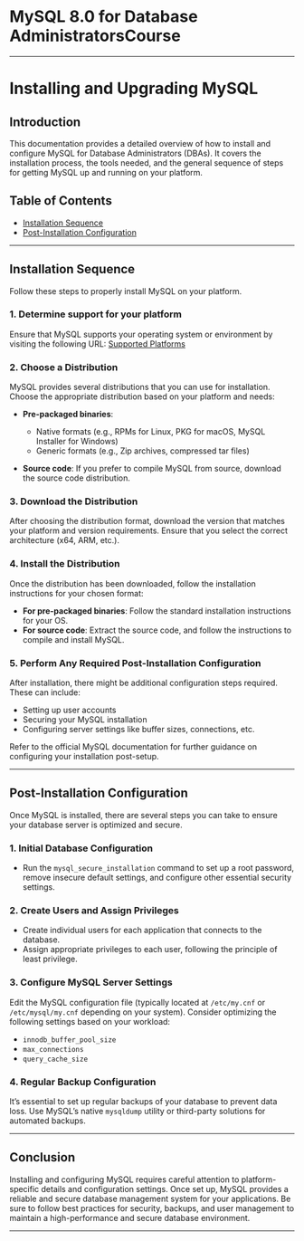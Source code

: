 # MySQL 8.0 for Database AdministratorsCourse

---

# Installing and Upgrading MySQL

## Introduction

This documentation provides a detailed overview of how to install and configure MySQL for Database Administrators (DBAs). It covers the installation process, the tools needed, and the general sequence of steps for getting MySQL up and running on your platform.

## Table of Contents

- [Installation Sequence](#installation-sequence)
- [Post-Installation Configuration](#post-installation-configuration)

---

## Installation Sequence

Follow these steps to properly install MySQL on your platform.

### 1. **Determine support for your platform**

Ensure that MySQL supports your operating system or environment by visiting the following URL:
[Supported Platforms](https://www.mysql.com/support/supportedplatforms/database.html)

### 2. **Choose a Distribution**

MySQL provides several distributions that you can use for installation. Choose the appropriate distribution based on your platform and needs:

- **Pre-packaged binaries**:
  - Native formats (e.g., RPMs for Linux, PKG for macOS, MySQL Installer for Windows)
  - Generic formats (e.g., Zip archives, compressed tar files)
  
- **Source code**: If you prefer to compile MySQL from source, download the source code distribution.

### 3. **Download the Distribution**

After choosing the distribution format, download the version that matches your platform and version requirements. Ensure that you select the correct architecture (x64, ARM, etc.).

### 4. **Install the Distribution**

Once the distribution has been downloaded, follow the installation instructions for your chosen format:
- **For pre-packaged binaries**: Follow the standard installation instructions for your OS.
- **For source code**: Extract the source code, and follow the instructions to compile and install MySQL.

### 5. **Perform Any Required Post-Installation Configuration**

After installation, there might be additional configuration steps required. These can include:
- Setting up user accounts
- Securing your MySQL installation
- Configuring server settings like buffer sizes, connections, etc.

Refer to the official MySQL documentation for further guidance on configuring your installation post-setup.

---

## Post-Installation Configuration

Once MySQL is installed, there are several steps you can take to ensure your database server is optimized and secure.

### 1. **Initial Database Configuration**

- Run the `mysql_secure_installation` command to set up a root password, remove insecure default settings, and configure other essential security settings.
  
### 2. **Create Users and Assign Privileges**

- Create individual users for each application that connects to the database.
- Assign appropriate privileges to each user, following the principle of least privilege.

### 3. **Configure MySQL Server Settings**

Edit the MySQL configuration file (typically located at `/etc/my.cnf` or `/etc/mysql/my.cnf` depending on your system). Consider optimizing the following settings based on your workload:
- `innodb_buffer_pool_size`
- `max_connections`
- `query_cache_size`

### 4. **Regular Backup Configuration**

It’s essential to set up regular backups of your database to prevent data loss. Use MySQL’s native `mysqldump` utility or third-party solutions for automated backups.

---

## Conclusion

Installing and configuring MySQL requires careful attention to platform-specific details and configuration settings. Once set up, MySQL provides a reliable and secure database management system for your applications. Be sure to follow best practices for security, backups, and user management to maintain a high-performance and secure database environment.

---